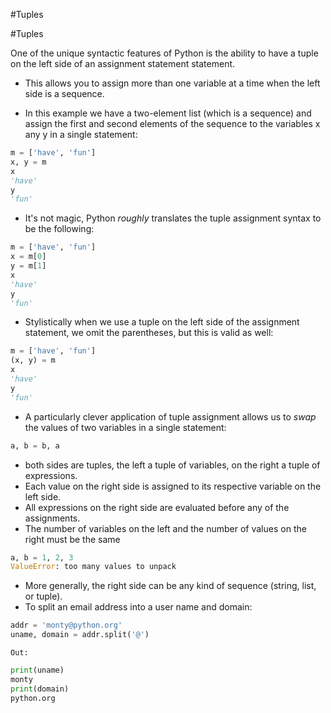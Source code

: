 #Tuples 

#Tuples 

One of the unique syntactic features of Python is the ability to have a tuple on the left side of an assignment statement statement.
- This allows you to assign more than one variable at a time when the left side is a sequence.

- In this example we have a two-element list (which is a sequence) and assign the first and second elements of the sequence to the variables x any y in a single statement:
```python
m = ['have', 'fun']
x, y = m
x
'have'
y
'fun'
```
- It's not magic, Python *roughly* translates the tuple assignment syntax to be the following:
```python
m = ['have', 'fun']
x = m[0]
y = m[1]
x
'have'
y
'fun'
```

- Stylistically when we use a tuple on the left side of the assignment statement, we omit the parentheses, but this is valid as well:
```python
m = ['have', 'fun']
(x, y) = m
x
'have'
y
'fun'

```

- A particularly clever application of tuple assignment allows us to *swap* the values of two variables in a single statement:
```python
a, b = b, a  
```
-  both sides are tuples, the left a tuple of variables, on the right a tuple of expressions.
- Each value on the right side is assigned to its respective variable on the left side.
- All expressions on the right side are evaluated before any of the assignments.
- The number of variables on the left and the number of values on the right must be the same
```python
a, b = 1, 2, 3
ValueError: too many values to unpack
```

- More generally, the right side can be any kind of sequence (string, list, or tuple).
- To split an email address into a user name and domain:
```python
addr = 'monty@python.org'
uname, domain = addr.split('@')
```
`Out:`
```python
print(uname)
monty
print(domain)
python.org
```

